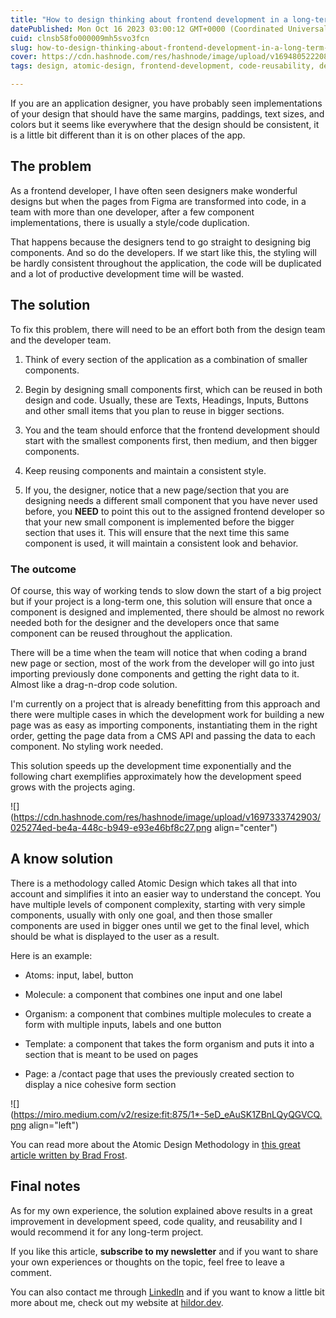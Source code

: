 ```yaml
---
title: "How to design thinking about frontend development in a long-term project"
datePublished: Mon Oct 16 2023 03:00:12 GMT+0000 (Coordinated Universal Time)
cuid: clnsb58fo000009mh5svo3fcn
slug: how-to-design-thinking-about-frontend-development-in-a-long-term-project
cover: https://cdn.hashnode.com/res/hashnode/image/upload/v1694805222081/49717f88-f0f6-4fd8-99a8-38929e8c2da7.png
tags: design, atomic-design, frontend-development, code-reusability, design-and-architecture

---
```


If you are an application designer, you have probably seen implementations of your design that should have the same margins, paddings, text sizes, and colors but it seems like everywhere that the design should be consistent, it is a little bit different than it is on other places of the app.

## The problem

As a frontend developer, I have often seen designers make wonderful designs but when the pages from Figma are transformed into code, in a team with more than one developer, after a few component implementations, there is usually a style/code duplication.

That happens because the designers tend to go straight to designing big components. And so do the developers. If we start like this, the styling will be hardly consistent throughout the application, the code will be duplicated and a lot of productive development time will be wasted.

## The solution

To fix this problem, there will need to be an effort both from the design team and the developer team.

1. Think of every section of the application as a combination of smaller components.
    
2. Begin by designing small components first, which can be reused in both design and code. Usually, these are Texts, Headings, Inputs, Buttons and other small items that you plan to reuse in bigger sections.
    
3. You and the team should enforce that the frontend development should start with the smallest components first, then medium, and then bigger components.
    
4. Keep reusing components and maintain a consistent style.
    
5. If you, the designer, notice that a new page/section that you are designing needs a different small component that you have never used before, you **NEED** to point this out to the assigned frontend developer so that your new small component is implemented before the bigger section that uses it. This will ensure that the next time this same component is used, it will maintain a consistent look and behavior.
    

### The outcome

Of course, this way of working tends to slow down the start of a big project but if your project is a long-term one, this solution will ensure that once a component is designed and implemented, there should be almost no rework needed both for the designer and the developers once that same component can be reused throughout the application.

There will be a time when the team will notice that when coding a brand new page or section, most of the work from the developer will go into just importing previously done components and getting the right data to it. Almost like a drag-n-drop code solution.

I'm currently on a project that is already benefitting from this approach and there were multiple cases in which the development work for building a new page was as easy as importing components, instantiating them in the right order, getting the page data from a CMS API and passing the data to each component. No styling work needed.

This solution speeds up the development time exponentially and the following chart exemplifies approximately how the development speed grows with the projects aging.

![](https://cdn.hashnode.com/res/hashnode/image/upload/v1697333742903/025274ed-be4a-448c-b949-e93e46bf8c27.png align="center")

## A know solution

There is a methodology called Atomic Design which takes all that into account and simplifies it into an easier way to understand the concept. You have multiple levels of component complexity, starting with very simple components, usually with only one goal, and then those smaller components are used in bigger ones until we get to the final level, which should be what is displayed to the user as a result.

Here is an example:

* Atoms: input, label, button
    
* Molecule: a component that combines one input and one label
    
* Organism: a component that combines multiple molecules to create a form with multiple inputs, labels and one button
    
* Template: a component that takes the form organism and puts it into a section that is meant to be used on pages
    
* Page: a /contact page that uses the previously created section to display a nice cohesive form section
    

![](https://miro.medium.com/v2/resize:fit:875/1*-5eD_eAuSK1ZBnLQyQGVCQ.png align="left")

You can read more about the Atomic Design Methodology in [this great article written by Brad Frost](https://atomicdesign.bradfrost.com/chapter-2/).

## Final notes

As for my own experience, the solution explained above results in a great improvement in development speed, code quality, and reusability and I would recommend it for any long-term project.

If you like this article, **subscribe to my newsletter** and if you want to share your own experiences or thoughts on the topic, feel free to leave a comment.

You can also contact me through [LinkedIn](https://www.linkedin.com/in/hildor/) and if you want to know a little bit more about me, check out my website at [hildor.dev](https://hildor.dev).